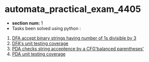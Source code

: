  automata_practical_exam_4405
 ============================
- __section num:__ 1
- Tasks been solved using python :
 1. [DFA accept binary strings having number of 1s divisible by 3](DFA_div_3.py)
 2. [DFA's unit testing coverage](Testing_DFA.py)
 3. [PDA checks string acceptence by a CFG'balanced parentheses'](checker_PDA.py)
 4. [PDA unit testing coverage](Testing_PDA.py)
   
  
